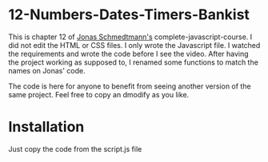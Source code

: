 # 12-Numbers-Dates-Timers-Bankist

This is chapter 12 of [Jonas Schmedtmann's](https://github.com/jonasschmedtmann) complete-javascript-course. I did not edit the HTML or CSS files. I only wrote the Javascript file. I watched the requirements and wrote the code before I see the video. After having the project working as supposed to, I renamed some functions to match the names on Jonas' code.

The code is here for anyone to benefit from seeing another version of the same project. Feel free to copy an dmodify as you like.

# Installation

Just copy the code from the script.js file
